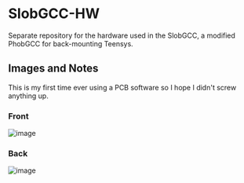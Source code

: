 # SlobGCC-HW
Separate repository for the hardware used in the SlobGCC, a modified PhobGCC for back-mounting Teensys.

## Images and Notes
This is my first time ever using a PCB software so I hope I didn't screw anything up.

### Front
![image](https://user-images.githubusercontent.com/22358804/194221483-8195e201-9850-43bb-872c-72fafb3978fa.png)

### Back
![image](https://user-images.githubusercontent.com/22358804/194221531-a8a2cc82-1e07-4d83-a107-75409fdf0cf8.png)
